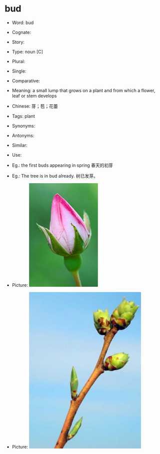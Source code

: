 # bud

- Word: bud
- Cognate: 
- Story: 

- Type: noun [C]
- Plural: 
- Single: 
- Comparative: 
- Meaning: a small lump that grows on a plant and from which a flower, leaf or stem develops
- Chinese: 芽；苞；花蕾
- Tags: plant
- Synonyms: 
- Antonyms: 
- Similar: 
- Use: 
- Eg.: the first buds appearing in spring 春天的初芽
- Eg.: The tree is in bud already. 树已发芽。
- Picture: ![](images/bud1.jpg)
- Picture: ![](images/bud2.jpg)

